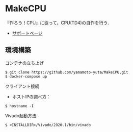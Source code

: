 # MakeCPU

『作ろう！CPU』に従って，CPU(TD4)の自作を行う．
 
- [サポートページ](https://amane-uehara.github.io/cpubook/)

## 環境構築

コンテナの立ち上げ
```
$ git clone https://github.com/yamamoto-yuta/MakeCPU.git
$ docker-compose up
```

クライアント接続
- ホストIPの調べ方：
```
$ hostname -I
```

Vivado起動方法
```
$ <INSTALLDIR>/Vivado/2020.1/bin/vivado
```

